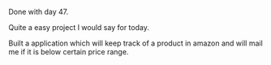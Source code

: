 Done with day 47.

Quite a easy project I would say for today.

Built a application which will keep track of a product in amazon and will mail me if it is below certain price range.